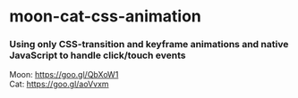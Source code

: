 # moon-cat-css-animation
### Using only CSS-transition and keyframe animations and native JavaScript to handle click/touch events
Moon: https://goo.gl/QbXoW1 <br>
Cat: https://goo.gl/aoVvxm <br>
